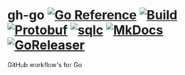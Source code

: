 # gh-go [![Go Reference](https://pkg.go.dev/badge/github.com/rajatgoel/gh-go.svg)](https://pkg.go.dev/github.com/rajatgoel/gh-go) [![Build](../../actions/workflows/build.yml/badge.svg)](../../actions/workflows/build.yml) [![Protobuf](../../actions/workflows/proto.yml/badge.svg)](../../actions/workflows/proto.yml) [![sqlc](../../actions/workflows/sqlc.yml/badge.svg)](../../actions/workflows/sqlc.yml) [![MkDocs](../../actions/workflows/mkdocs.yml/badge.svg)](../../actions/workflows/mkdocs.yml) [![GoReleaser](../../actions/workflows/goreleaser.yml/badge.svg)](../../actions/workflows/goreleaser.yml)
GitHub workflow's for Go
